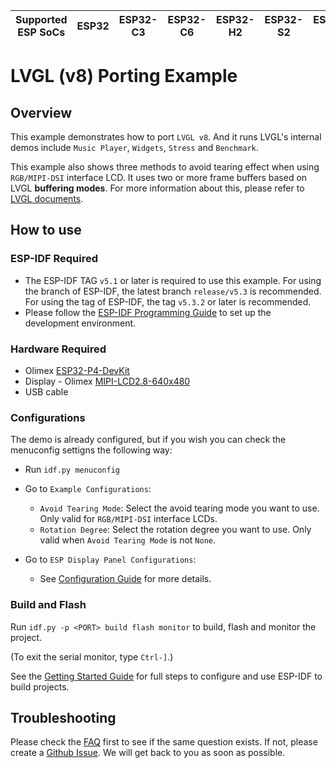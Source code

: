 | Supported ESP SoCs | ESP32 | ESP32-C3 | ESP32-C6 | ESP32-H2 | ESP32-S2 | ESP32-S3 | ESP32-P4 |
| ------------------ | ----- | -------- | -------- | -------- | -------- | -------- | -------- |

# LVGL (v8) Porting Example

## Overview

This example demonstrates how to port `LVGL v8`. And it runs LVGL's internal demos include `Music Player`, `Widgets`, `Stress` and `Benchmark`.

This example also shows three methods to avoid tearing effect when using `RGB/MIPI-DSI` interface LCD. It uses two or more frame buffers based on LVGL **buffering modes**. For more information about this, please refer to [LVGL documents](https://docs.lvgl.io/8.4/porting/display.html?highlight=buffering%20mode#buffering-modes).

## How to use

### ESP-IDF Required

* The ESP-IDF TAG `v5.1` or later is required to use this example. For using the branch of ESP-IDF, the latest branch `release/v5.3` is recommended. For using the tag of ESP-IDF, the tag `v5.3.2` or later is recommended.
* Please follow the [ESP-IDF Programming Guide](https://docs.espressif.com/projects/esp-idf/en/latest/esp32s3/get-started/index.html) to set up the development environment.

### Hardware Required

* Olimex [ESP32-P4-DevKit](https://www.olimex.com/Products/IoT/ESP32-P4/ESP32-P4-DevKit/open-source-hardware)
* Display - Olimex [MIPI-LCD2.8-640x480](https://www.olimex.com/Products/RaspberryPi/MIPI-LCD2.8-640x480/)
* USB cable

### Configurations

The demo is already configured, but if you wish you can check the menuconfig settigns the following way:

- Run `idf.py menuconfig`
- Go to `Example Configurations`:

  - `Avoid Tearing Mode`: Select the avoid tearing mode you want to use. Only valid for `RGB/MIPI-DSI` interface LCDs.
  - `Rotation Degree`: Select the rotation degree you want to use. Only valid when `Avoid Tearing Mode` is not `None`.

- Go to `ESP Display Panel Configurations`:

  - See [Configuration Guide](../../../docs/envs/use_with_idf.md#configuration-guide) for more details.

### Build and Flash

Run `idf.py -p <PORT> build flash monitor` to build, flash and monitor the project.

(To exit the serial monitor, type `Ctrl-]`.)

See the [Getting Started Guide](https://docs.espressif.com/projects/esp-idf/en/latest/get-started/index.html) for full steps to configure and use ESP-IDF to build projects.

## Troubleshooting

Please check the [FAQ](../../../docs/envs/use_with_idf.md#faq) first to see if the same question exists. If not, please create a [Github Issue](https://github.com/esp-arduino-libs/ESP32_Display_Panel/issues). We will get back to you as soon as possible.
